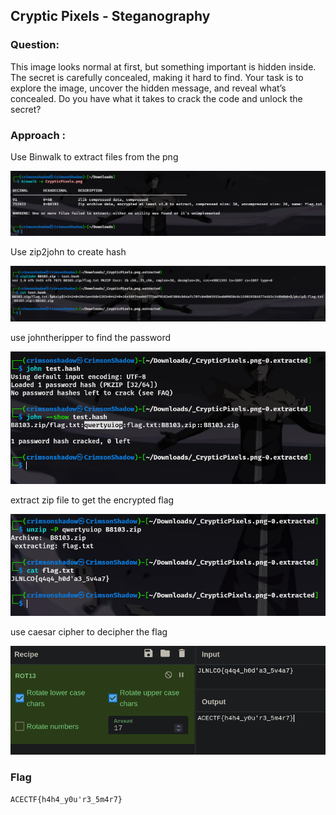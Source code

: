 ## Cryptic Pixels - Steganography

### Question:

This image looks normal at first, but something important is hidden inside. The secret is carefully concealed, making it hard to find.
Your task is to explore the image, uncover the hidden message, and reveal what’s concealed.
Do you have what it takes to crack the code and unlock the secret?

### Approach :
Use Binwalk to extract files from the png

![alt text](images/image1.png)

Use zip2john to create hash

![alt text](images/image2.png)

use johntheripper to find the password

![alt text](images/image3.png)

extract zip file to get the encrypted flag

![alt text](images/image4.png)

use caesar cipher to decipher the flag

![alt text](images/image5.png)

### Flag

```ACECTF{h4h4_y0u'r3_5m4r7}```